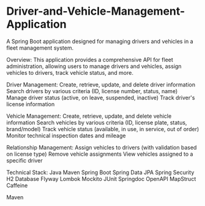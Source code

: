 # Driver-and-Vehicle-Management-Application

A Spring Boot application designed for managing drivers and vehicles in a fleet management system.


Overview:
This application provides a comprehensive API for fleet administration, allowing users to manage drivers and vehicles, assign vehicles to drivers, track vehicle status, and more.

Driver Management:
Create, retrieve, update, and delete driver information
Search drivers by various criteria (ID, license number, status, name)
Manage driver status (active, on leave, suspended, inactive)
Track driver's license information



Vehicle Management:
Create, retrieve, update, and delete vehicle information
Search vehicles by various criteria (ID, license plate, status, brand/model)
Track vehicle status (available, in use, in service, out of order)
Monitor technical inspection dates and mileage



Relationship Management:
Assign vehicles to drivers (with validation based on license type)
Remove vehicle assignments
View vehicles assigned to a specific driver




Technical Stack:
Java
Maven
Spring Boot
Spring Data JPA
Spring Security
H2 Database
Flyway
Lombok
Mockito
JUnit
Springdoc OpenAPI
MapStruct
Caffeine



Maven

